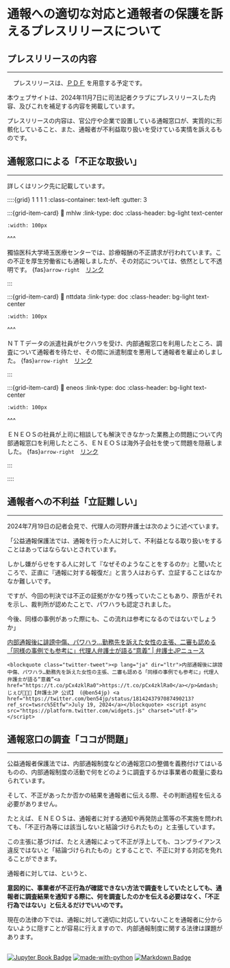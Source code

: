 # 通報への適切な対応と通報者の保護を訴えるプレスリリースについて

<div class="base">

## プレスリリースの内容
---

[<span style="color: #8045e5;"><i class="fa-regular fa-file-pdf fa-3x"></i></span>](https://minnanosaiban.github.io/press_202411/_static/20241105_press.pdf)　プレスリリースは、[ＰＤＦ](https://minnanosaiban.github.io/press_202411/_static/20241105_press.pdf) を用意する予定です。

本ウェブサイトは、2024年11月7日に司法記者クラブにプレスリリースした内容、及びこれを補足する内容を掲載しています。

プレスリリースの内容は、官公庁や企業で設置している通報窓口が、実質的に形骸化していること、また、通報者が不利益取り扱いを受けている実情を訴えるものです。

## 通報窓口による「不正な取扱い」
---

詳しくはリンク先に記載しています。

::::{grid} 1 1 1 1
:class-container: text-left
:gutter: 3

:::{grid-item-card}
:link: mhlw
:link-type: doc
:class-header: bg-light text-center

```{image} _static/mhlw_logo.png                   
:width: 100px
```

^^^

<span style="font-size:14px;">獨協医科大学埼玉医療センターでは、診療報酬の不正請求が行われています。この不正を厚生労働省にも通報しましたが、その対応については、依然として不透明です。</span> {fas}`arrow-right`　[リンク](https://minnanosaiban.github.io/press_202411/mhlw.html)

:::

:::{grid-item-card}
:link: nttdata
:link-type: doc
:class-header: bg-light text-center

```{image} _static/nttdata_logo.png                   
:width: 100px
```

^^^

<span style="font-size:14px;">ＮＴＴデータの派遣社員がセクハラを受け、内部通報窓口を利用したところ、調査について通報者を待たせ、その間に派遣制度を悪用して通報者を雇止めしました。</span> {fas}`arrow-right`　[リンク](https://minnanosaiban.github.io/press_202411/nttdata.html)

:::

:::{grid-item-card}
:link: eneos
:link-type: doc
:class-header: bg-light text-center

```{image} _static/eneos_logo.png                   
:width: 100px
```

^^^

<span style="font-size:14px;">ＥＮＥＯＳの社員が上司に相談しても解決できなかった業務上の問題について内部通報窓口を利用したところ、ＥＮＥＯＳは海外子会社を使って問題を隠蔽しました。</span> {fas}`arrow-right`　[リンク](https://minnanosaiban.github.io/press_202411/eneos.html)

:::

::::

## 通報者への不利益「立証難しい」
---

2024年7月19日の記者会見で、代理人の河野弁護士は次のように述べています。

「公益通報保護法では、通報を行った人に対して、不利益となる取り扱いをすることはあってはならないとされています。

しかし嫌がらせをする人に対して『なぜそのようなことをするのか』と聞いたところで、正直に『通報に対する報復だ』と言う人はおらず、立証することはなかなか難しいです。

ですが、今回の判決では不正の証拠がかなり残っていたこともあり、原告がそれを示し、裁判所が認めたことで、パワハラも認定されました。

今後、同様の事例があった際にも、この流れは参考になるのではないでしょうか」

[内部通報後に誹謗中傷、パワハラ…勤務先を訴えた女性の主張、二審も認める「同様の事例でも参考に」代理人弁護士が語る“意義” | 弁護士JPニュース ](https://www.ben54.jp/news/1341)

```{raw} html
<blockquote class="twitter-tweet"><p lang="ja" dir="ltr">内部通報後に誹謗中傷、パワハラ…勤務先を訴えた女性の主張、二審も認める「同様の事例でも参考に」代理人弁護士が語る“意義”<a href="https://t.co/pCx4zklRa0">https://t.co/pCx4zklRa0</a></p>&mdash; じぇぴ👩🏻‍💻【弁護士JP 公式】 (@ben54jp) <a href="https://twitter.com/ben54jp/status/1814243797087490213?ref_src=twsrc%5Etfw">July 19, 2024</a></blockquote> <script async src="https://platform.twitter.com/widgets.js" charset="utf-8"></script>
```

## 通報窓口の調査「ココが問題」
---

公益通報者保護法では、内部通報制度などの通報窓口の整備を義務付けてはいるものの、内部通報制度の活動で何をどのように調査するかは事業者の裁量に委ねられています。

そして、不正があったか否かの結果を通報者に伝える際、その判断過程を伝える必要がありません。

たとえば、ＥＮＥＯＳは、通報者に対する通知や再発防止策等の不実施を問われても、「不正行為等には該当しないと結論づけられたもの」と主張しています。

この主張に基づけば、たとえ通報によって不正が浮上しても、コンプライアンス違反ではないと「結論づけられたもの」とすることで、不正に対する対応を免れることができます。

通報者に対しては、というと、

**意図的に、事業者が不正行為が確認できない方法で調査をしていたとしても、通報者に調査結果を通知する際に、何を調査したのかを伝える必要はなく、「不正行為ではない」と伝えるだけでいいのです。**

現在の法律の下では、通報に対して適切に対応していないことを通報者に分からないように隠すことが容易に行えますので、内部通報制度に関する法律は課題があります。

</div>

##
[![Jupyter Book Badge](https://jupyterbook.org/_images/badge.svg)](https://jupyterbook.org)
[![made-with-python](https://img.shields.io/badge/Made%20with-Python-1f425f.svg)](https://www.python.org/)
[![Markdown Badge](https://img.shields.io/badge/Markdown-000000?style=flat&logo=markdown&logoColor=white)](https://www.markdownguide.org/)
